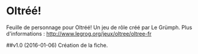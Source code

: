 # Oltréé!

Feuille de personnage pour Oltréé! Un jeu de rôle créé par Le Grümph. 
Plus d'informations : http://www.legrog.org/jeux/oltree/oltree-fr

##v1.0 (2016-01-06)
Création de la fiche.

